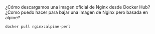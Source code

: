 
 ¿Cómo descargamos una imagen oficial de Nginx desde Docker Hub? ¿Como puedo hacer para bajar una imagen de Nginx pero basada en alpine?
``` bash
docker pull nginx:alpine-perl
```
